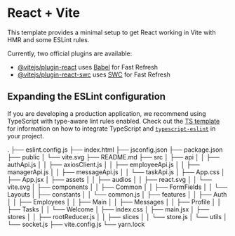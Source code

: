 # React + Vite

This template provides a minimal setup to get React working in Vite with HMR and some ESLint rules.

Currently, two official plugins are available:

- [@vitejs/plugin-react](https://github.com/vitejs/vite-plugin-react/blob/main/packages/plugin-react) uses [Babel](https://babeljs.io/) for Fast Refresh
- [@vitejs/plugin-react-swc](https://github.com/vitejs/vite-plugin-react/blob/main/packages/plugin-react-swc) uses [SWC](https://swc.rs/) for Fast Refresh

## Expanding the ESLint configuration

If you are developing a production application, we recommend using TypeScript with type-aware lint rules enabled. Check out the [TS template](https://github.com/vitejs/vite/tree/main/packages/create-vite/template-react-ts) for information on how to integrate TypeScript and [`typescript-eslint`](https://typescript-eslint.io) in your project.

.
├── eslint.config.js
├── index.html
├── jsconfig.json
├── package.json
├── public
│ └── vite.svg
├── README.md
├── src
│ ├── api
│ │ ├── authApi.js
│ │ ├── axiosClient.js
│ │ ├── employeeApi.js
│ │ ├── managerApi.js
│ │ ├── messageApi.js
│ │ └── taskApi.js
│ ├── App.css
│ ├── App.jsx
│ ├── assets
│ │ ├── audios
│ │ ├── react.svg
│ │ └── vite.svg
│ ├── components
│ │ ├── Common
│ │ ├── FormFields
│ │ └── Layouts
│ ├── constants
│ │ └── common.js
│ ├── features
│ │ ├── Auth
│ │ ├── Employees
│ │ ├── Main
│ │ ├── Messages
│ │ ├── Profile
│ │ ├── Tasks
│ │ └── Welcome
│ ├── index.css
│ ├── main.jsx
│ ├── stores
│ │ ├── rootReducer.js
│ │ ├── slices
│ │ └── store.js
│ └── utils
│ └── socket.js
├── vite.config.js
└── yarn.lock
